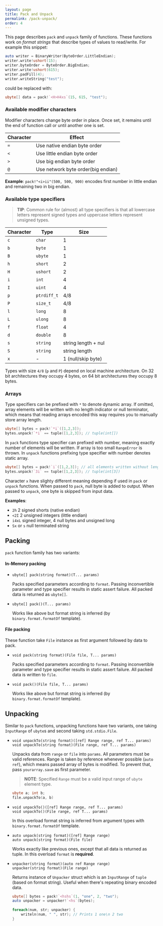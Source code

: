 ```yaml
---
layout: page
title: Pack and Unpack
permalink: /pack-unpack/
order: 4
---
```


This page describes `pack` and `unpack` family of functions. These functions work on *format strings* that
describe types of values to read/write. For example this snippet:

```D
auto writer = BinaryWriter(ByteOrder.LittleEndian); 
writer.write!ushort(15); 
writer.byteOrder = ByteOrder.BigEndian;
writer.write!ushort(615); 
writer.padFill(4); 
writer.writeString("test");
```

could be replaced with:

```D
ubyte[] data = pack!`<H>H4xs`(15, 615, "test");
```

### Available modifier characters

Modifier characters change byte order in place. Once set, it remains until the end of function call or until another one is set.
  
  Character   | Effect
  ------------|--------------------
  `=`         | Use native endian byte order
  `<`         | Use little endian byte order
  `>`         | Use big endian byte order
  `@`         | Use network byte order(big endian)
  
__Example__: `pack!"<i>ii"(500, 500, 900)` encodes first number in little endian and remaining two in big endian.

### Available type specifiers

> __TIP__: Common rule for (almost) all type specifiers is that all lowercase letters represent signed types and
uppercase letters represent unsigned types.

  Character  | Type       | Size  
  -----------|------------|----------
  `c`        | `char`     | 1
  `b`        | `byte`     | 1
  `B`        | `ubyte`    | 1
  `h`        | `short`    | 2 
  `H`        | `ushort`   | 2
  `i`        | `int`      | 4
  `I`        | `uint`     | 4
  `p`        | `ptrdiff_t`| 4/8
  `P`        | `size_t`   | 4/8
  `l`        | `long`     | 8
  `L`        | `ulong`    | 8
  `f`        | `float`    | 4
  `d`        | `double`   | 8
  `s`        | `string`   | string length + nul
  `S`        | `string`   | string length
  `x`        | -          | 1 (null/skip byte)


Types with size `4/8` (`p` and `P`) depend on local machine architecture. On 32 bit architectures they occupy 4 bytes, on 64 bit architectures they occupy 8 bytes.

### Arrays 

Type specifiers can be prefixed with `*` to denote dynamic array. If omitted, array elements will be written with no
length indicator or null terminator, which means that reading arrays encoded this way requires you to manually store array length.

```D
ubyte[] bytes = pack!`*i`([1,2,3]);
bytes.unpack!`*i` == tuple([1,2,3]); // tuple(int[])
```

In `pack` functions type specifier can prefixed with number, meaning exactly number of elements will be written. 
If array is too small `RangeError` is thrown. In `unpack` functions prefixing type specifier with number denotes static array.

```D
ubyte[] bytes = pack!`i`([1,2,3]); // all elements written without length or terminator
bytes.unpack!`3i` == tuple([1,2,3]); // tuple(int[3])
```

Character `x` have slighty different meaning depending if used in `pack` or `unpack` functions. When passed to `pack`, 
null byte is added to output. When passed to `unpack`, one byte is skipped from input data.

__Examples__:

 - `2h`  2 signed shorts (native endian)
 - `<2I` 2 unsigned integers (little endian)
 - `i4xL` signed integer, 4 null bytes and unsigned long
 - `Sx` or `s` null terminated string

## Packing

`pack` function family has two variants:

#### In-Memory packing
  
- `ubyte[] pack(string format)(T... params)`

  Packs specified parameters according to `format`. 
  Passing inconvertible parameter and type specifier results in static assert failure. All packed data is returned as `ubyte[]`.

- `ubyte[] pack()(T... params)`

  Works like above but format string is inferred (by `binary.format.formatOf` template).

#### File packing

These function take `File` instance as first argument followed by data to pack.

- `void pack(string format)(File file, T... params)`

  Packs specified parameters according to `format`. 
  Passing inconvertible parameter and type specifier results in static assert failure. All packed data is written to `file`.

- `void pack()(File file, T... params)`

  Works like above but format string is inferred (by `binary.format.formatOf` template).


## Unpacking

Similar to `pack` functions, unpacking functions have two variants, one taking `InputRange` of `ubyte`s and second taking `std.stdio.File`.

  - `void unpackTo(string format)([ref] Range range, ref T... params)` <br/>
    `void unpackTo(string format)(File range, ref T... params)`
   
    Unpacks data from `range` or `file` into `params`. All parameters must be valid references. Range is taken by reference whenever possible (`auto ref`), which means passed array of bytes is modified. To prevent that, pass `yourarray.save` as first parameter.

    > __NOTE__: Specified `Range` must be a valid input range of `ubyte` element type.

    ```D
    ubyte a; int b;
    file.unpackTo(a, b)
    ```

  - `void unpackTo()([ref] Range range, ref T... params)` <br/>
    `void unpackTo()(File range, ref T... params)`

     In this overload format string is inferred from argument types with `binary.format.formatOf` template.
    
  - `auto unpack(string format)([ref] Range range)` <br/>
    `auto unpack(string format)(File file)`
    
    Works exactly like previous ones, except that all data is returned as tuple. 
    In this overload `format` is __required__.

  - `unpacker(string format)(auto ref Range range)` <br/>
    `unpacker(string format)(File range)` <br/>
    
    Returns instance of `Unpacker` struct which is an `InputRange` of `tuple` (based on format string). Useful when there's repeating binary encoded data.
    
    ```D
    ubyte[] bytes = pack!`<hshs`(1, "one", 2, "two");
    auto unpacker = unpacker!`<hs`(bytes);
   
    foreach(num, str; unpacker) {
        writeln(num, " ", str); // Prints 1 one\n 2 two
    }
    ```